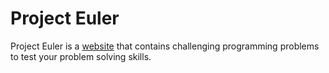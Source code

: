 # Project Euler

Project Euler is a [website](https://projecteuler.net/) that contains challenging programming problems to test your problem solving skills.
